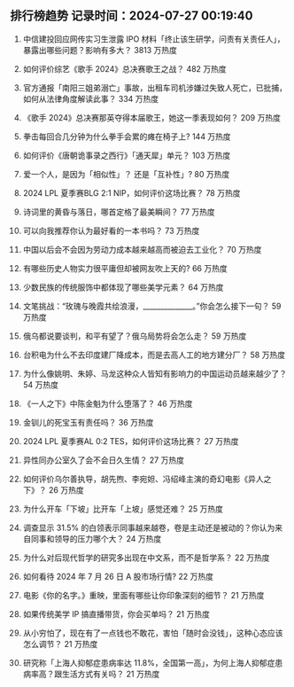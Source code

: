 
## 排行榜趋势 记录时间：2024-07-27 00:19:40
  
  1. 中信建投回应网传实习生泄露 IPO 材料「终止该生研学，问责有关责任人」，暴露出哪些问题？影响有多大？ 3813 万热度
    
  2. 如何评价综艺《歌手 2024》总决赛歌王之战？ 482 万热度
    
  3. 官方通报「南阳三姐弟溺亡」事故，出租车司机涉嫌过失致人死亡，已批捕，如何从法律角度解读此事？ 334 万热度
    
  4. 《歌手 2024》总决赛那英夺得本届歌王，她这一季表现如何？ 209 万热度
    
  5. 拳击每回合几分钟为什么拳手会累的瘫在椅子上? 144 万热度
    
  6. 如何评价《唐朝诡事录之西行》「通天犀」单元？ 103 万热度
    
  7. 爱一个人，是因为「相似性」？ 还是「互补性」? 80 万热度
    
  8. 2024 LPL 夏季赛BLG 2:1 NIP，如何评价这场比赛？ 78 万热度
    
  9. 诗词里的黄昏与落日，哪首定格了最美瞬间？ 77 万热度
    
  10. 可以向我推荐你认为最好看的一本书吗？ 73 万热度
    
  11. 中国以后会不会因为劳动力成本越来越高而被迫去工业化？ 70 万热度
    
  12. 有哪些历史人物实力很平庸但却被网友吹上天的? 66 万热度
    
  13. 少数民族的传统服饰中都体现了哪些美学元素？ 64 万热度
    
  14. 文笔挑战：“玫瑰与晚霞共绘浪漫，______________。”你会怎么接下一句？ 59 万热度
    
  15. 俄乌都说要谈判，和平有望了？俄乌局势将会怎么走？ 59 万热度
    
  16. 台积电为什么不去印度建厂降成本，而是去高人工的地方建分厂？ 58 万热度
    
  17. 为什么像姚明、朱婷、马龙这种众人皆知有影响力的中国运动员越来越少了？ 54 万热度
    
  18. 《一人之下》中陈金魁为什么堕落了？ 46 万热度
    
  19. 金钏儿的死宝玉有责任吗？ 36 万热度
    
  20. 2024 LPL 夏季赛AL 0:2 TES，如何评价这场比赛？ 27 万热度
    
  21. 异性同办公室久了会不会日久生情？ 27 万热度
    
  22. 如何评价乌尔善执导，胡先煦、李宛妲、冯绍峰主演的奇幻电影《异人之下》？ 26 万热度
    
  23. 为什么开车「下坡」比开车「上坡」感觉还难？ 25 万热度
    
  24. 调查显示 31.5% 的白领表示同事越来越卷，卷是主动还是被动的？你认为来自同事和领导的压力哪个大？ 24 万热度
    
  25. 为什么对后现代哲学的研究多出现在中文系，而不是哲学系？ 22 万热度
    
  26. 如何看待 2024 年 7 月 26 日 A 股市场行情? 22 万热度
    
  27. 电影《你的名字。》重映，里面有哪些让你印象深刻的细节？ 21 万热度
    
  28. 如果传统美学 IP 搞直播带货，你会买单吗？ 21 万热度
    
  29. 从小穷怕了，现在有了一点钱也不敢花，害怕「随时会没钱」，这种心态应该怎么调节？ 21 万热度
    
  30. 研究称「上海人抑郁症患病率达 11.8%，全国第一高」，为何上海人抑郁症患病率高？跟生活方式有关吗？ 21 万热度
    